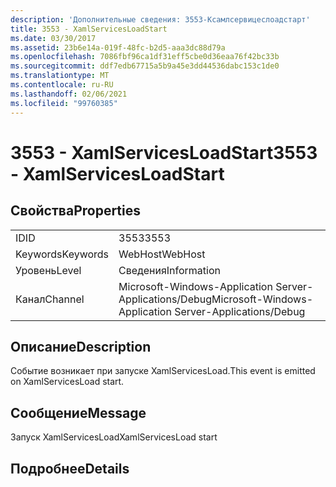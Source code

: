 ```yaml
---
description: 'Дополнительные сведения: 3553-Ксамлсервицеслоадстарт'
title: 3553 - XamlServicesLoadStart
ms.date: 03/30/2017
ms.assetid: 23b6e14a-019f-48fc-b2d5-aaa3dc88d79a
ms.openlocfilehash: 7086fbf96ca1df31eff5cbe0d36eaa76f42bc33b
ms.sourcegitcommit: ddf7edb67715a5b9a45e3dd44536dabc153c1de0
ms.translationtype: MT
ms.contentlocale: ru-RU
ms.lasthandoff: 02/06/2021
ms.locfileid: "99760385"
---
```

# <a name="3553---xamlservicesloadstart"></a><span data-ttu-id="6683d-103">3553 - XamlServicesLoadStart</span><span class="sxs-lookup"><span data-stu-id="6683d-103">3553 - XamlServicesLoadStart</span></span>

## <a name="properties"></a><span data-ttu-id="6683d-104">Свойства</span><span class="sxs-lookup"><span data-stu-id="6683d-104">Properties</span></span>  
  
|||  
|-|-|  
|<span data-ttu-id="6683d-105">ID</span><span class="sxs-lookup"><span data-stu-id="6683d-105">ID</span></span>|<span data-ttu-id="6683d-106">3553</span><span class="sxs-lookup"><span data-stu-id="6683d-106">3553</span></span>|  
|<span data-ttu-id="6683d-107">Keywords</span><span class="sxs-lookup"><span data-stu-id="6683d-107">Keywords</span></span>|<span data-ttu-id="6683d-108">WebHost</span><span class="sxs-lookup"><span data-stu-id="6683d-108">WebHost</span></span>|  
|<span data-ttu-id="6683d-109">Уровень</span><span class="sxs-lookup"><span data-stu-id="6683d-109">Level</span></span>|<span data-ttu-id="6683d-110">Сведения</span><span class="sxs-lookup"><span data-stu-id="6683d-110">Information</span></span>|  
|<span data-ttu-id="6683d-111">Канал</span><span class="sxs-lookup"><span data-stu-id="6683d-111">Channel</span></span>|<span data-ttu-id="6683d-112">Microsoft-Windows-Application Server-Applications/Debug</span><span class="sxs-lookup"><span data-stu-id="6683d-112">Microsoft-Windows-Application Server-Applications/Debug</span></span>|  
  
## <a name="description"></a><span data-ttu-id="6683d-113">Описание</span><span class="sxs-lookup"><span data-stu-id="6683d-113">Description</span></span>  

 <span data-ttu-id="6683d-114">Событие возникает при запуске XamlServicesLoad.</span><span class="sxs-lookup"><span data-stu-id="6683d-114">This event is emitted on XamlServicesLoad start.</span></span>  
  
## <a name="message"></a><span data-ttu-id="6683d-115">Сообщение</span><span class="sxs-lookup"><span data-stu-id="6683d-115">Message</span></span>  

 <span data-ttu-id="6683d-116">Запуск XamlServicesLoad</span><span class="sxs-lookup"><span data-stu-id="6683d-116">XamlServicesLoad start</span></span>  
  
## <a name="details"></a><span data-ttu-id="6683d-117">Подробнее</span><span class="sxs-lookup"><span data-stu-id="6683d-117">Details</span></span>
